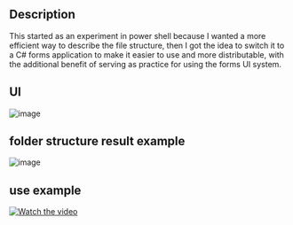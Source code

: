 ## Description
This started as an experiment in power shell because I wanted a more efficient way to describe the file structure, then I got the idea to switch it to a C# forms application to make it easier to use and more distributable, with the additional benefit of serving as practice for using the forms UI system.

## UI
![image](https://github.com/user-attachments/assets/8bd4b15e-47d6-4adc-96dd-10b5618e795b)

## folder structure result example
![image](https://github.com/user-attachments/assets/5ec5b54c-43c3-4ea7-8dc3-804cd6a49d5f)

## use example
[![Watch the video](https://img.youtube.com/vi/v7aBZXSweL8/0.jpg)](https://www.youtube.com/watch?v=v7aBZXSweL8)
